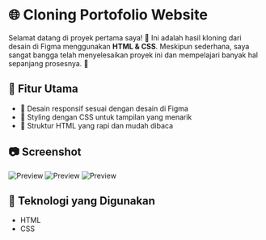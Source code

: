 # 🌐 Cloning Portofolio Website

Selamat datang di proyek pertama saya! 🎉 Ini adalah hasil kloning dari desain di Figma menggunakan **HTML & CSS**. Meskipun sederhana, saya sangat bangga telah menyelesaikan proyek ini dan mempelajari banyak hal sepanjang prosesnya. 🚀  

## 📌 Fitur Utama
- 🌟 Desain responsif sesuai dengan desain di Figma  
- 🎨 Styling dengan CSS untuk tampilan yang menarik  
- 📄 Struktur HTML yang rapi dan mudah dibaca  

## 📷 Screenshot
![Preview](image/preview-1)
![Preview](image/preview-2)
![Preview](image/preview-3)

## 🔧 Teknologi yang Digunakan
- HTML  
- CSS  
